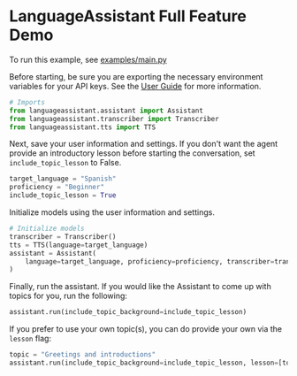 # LanguageAssistant Full Feature Demo

To run this example, see [examples/main.py](https://github.com/dagleaves/languageassistant/blob/main/examples/main.py)

Before starting, be sure you are exporting the necessary environment variables for your API keys. See the
[User Guide](user_guide.md) for more information.

```python
# Imports
from languageassistant.assistant import Assistant
from languageassistant.transcriber import Transcriber
from languageassistant.tts import TTS
```

Next, save your user information and settings. If you don't want the agent provide an
introductory lesson before starting the conversation, set `include_topic_lesson` to False.

```python
target_language = "Spanish"
proficiency = "Beginner"
include_topic_lesson = True
```

Initialize models using the user information and settings.

```python
# Initialize models
transcriber = Transcriber()
tts = TTS(language=target_language)
assistant = Assistant(
    language=target_language, proficiency=proficiency, transcriber=transcriber, tts=tts
)
```

Finally, run the assistant. If you would like the Assistant to come up with topics for you, run the following:

```python
assistant.run(include_topic_background=include_topic_lesson)
```

If you prefer to use your own topic(s), you can do provide your own via the `lesson` flag:

```python
topic = "Greetings and introductions"
assistant.run(include_topic_background=include_topic_lesson, lesson=[topic])
```
